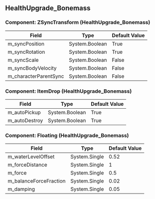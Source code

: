 ## HealthUpgrade_Bonemass

### Component: ZSyncTransform (HealthUpgrade_Bonemass)

|Field|Type|Default Value|
|-----|----|-------------|
|m_syncPosition|System.Boolean|True|
|m_syncRotation|System.Boolean|True|
|m_syncScale|System.Boolean|False|
|m_syncBodyVelocity|System.Boolean|False|
|m_characterParentSync|System.Boolean|False|

### Component: ItemDrop (HealthUpgrade_Bonemass)

|Field|Type|Default Value|
|-----|----|-------------|
|m_autoPickup|System.Boolean|True|
|m_autoDestroy|System.Boolean|True|

### Component: Floating (HealthUpgrade_Bonemass)

|Field|Type|Default Value|
|-----|----|-------------|
|m_waterLevelOffset|System.Single|0.52|
|m_forceDistance|System.Single|1|
|m_force|System.Single|0.5|
|m_balanceForceFraction|System.Single|0.02|
|m_damping|System.Single|0.05|

